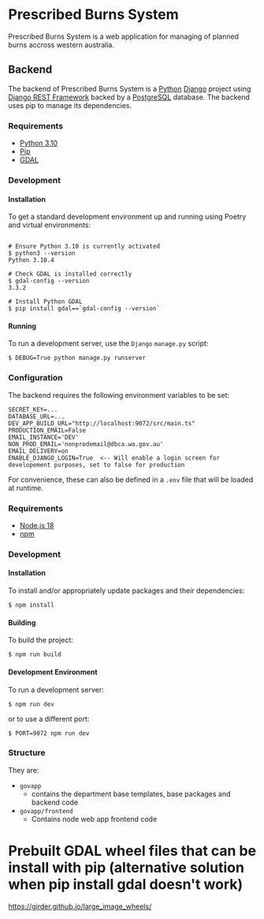 # Prescribed Burns System
Prescribed Burns System is a web application for managing of planned burns accross western australia.

## Backend
The backend of Prescribed Burns System is a [Python](https://www.python.org/) [Django](https://www.djangoproject.com/) project
using [Django REST Framework](https://www.django-rest-framework.org/) backed by a [PostgreSQL](https://www.postgresql.org/)
database. The backend uses pip to manage its dependencies.

### Requirements
* [Python 3.10](https://www.python.org/downloads/release/python-3100/)
* [Pip](https://pypi.org/project/pip/)
* [GDAL](https://gdal.org/download.html)

### Development
#### Installation
To get a standard development environment up and running using Poetry and virtual environments:
```shell

# Ensure Python 3.10 is currently activated
$ python3 --version
Python 3.10.4

# Check GDAL is installed correctly
$ gdal-config --version
3.3.2

# Install Python GDAL
$ pip install gdal==`gdal-config --version`
```

#### Running
To run a development server, use the `Django` `manage.py` script:
```shell
$ DEBUG=True python manage.py runserver
```

### Configuration
The backend requires the following environment variables to be set:
```shell
SECRET_KEY=...
DATABASE_URL=...
DEV_APP_BUILD_URL="http://localhost:9072/src/main.ts"
PRODUCTION_EMAIL=False
EMAIL_INSTANCE='DEV'
NON_PROD_EMAIL='nonprodemail@dbca.wa.gov.au'
EMAIL_DELIVERY=on
ENABLE_DJANGO_LOGIN=True  <-- Will enable a login screen for developement purposes, set to false for production
```
For convenience, these can also be defined in a `.env` file that will be loaded at runtime.

### Requirements
* [Node.js 18](https://nodejs.org/en/blog/release/v18.0.0/)
* [npm](https://www.npmjs.com/)

### Development
#### Installation
To install and/or appropriately update packages and their dependencies:
```shell
$ npm install
```

#### Building
To build the project:
```shell
$ npm run build
```

#### Development Environment
To run a development server:
```shell
$ npm run dev
```
or to use a different port:
```shell
$ PORT=9072 npm run dev
```

### Structure
They are:
- `govapp`
  - contains the department base templates, base packages and backend code
- `govapp/frontend` 
  - Contains node web app frontend code


# Prebuilt GDAL wheel files that can be install with pip (alternative solution when pip install gdal doesn't work)
https://girder.github.io/large_image_wheels/
